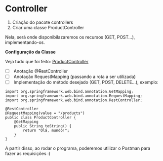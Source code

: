 # Controller

1. Criação do pacote controllers
2. Criar uma classe ProductController

Nela, será onde disponibilazaremos os recursos (GET, POST...), implementando-os.

**Configuração da Classe**



Veja tudo que foi feito: [ProductController](https://github.com/zenonxd/api-camadas-crud-excp-validation/blob/main)

* [ ] &#x20;Anotação @RestController
* [ ] &#x20;Anotação RequestMapping (passando a rota a ser utilizada)
* [ ] &#x20;Implementação do método desejado (GET, POST, DELETE...), exemplo:

```
import org.springframework.web.bind.annotation.GetMapping;
import org.springframework.web.bind.annotation.RequestMapping;
import org.springframework.web.bind.annotation.RestController;

@RestController
@RequestMapping(value = "/products")
public class ProductController {
    @GetMapping
    public String toString() {
        return "Olá, mundo!";
    }
}
```

A partir disso, ao rodar o programa, poderemos utilizar o Postman para fazer as requisições :)
